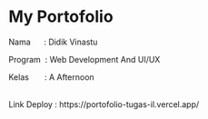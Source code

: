 # My Portofolio 

<p>Nama &nbsp; &nbsp; &nbsp;: Didik Vinastu</p>
<p>Program  &nbsp;: Web Development And UI/UX </p>
<p>Kelas &nbsp; &nbsp; &nbsp; : A Afternoon</p>
<br>
Link Deploy : https://portofolio-tugas-il.vercel.app/
